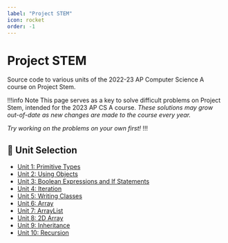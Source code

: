 ```yaml
---
label: "Project STEM"
icon: rocket
order: -1
---
```


# Project STEM

Source code to various units of the 2022-23 AP Computer Science A course on Project Stem.

!!!info Note
This page serves as a key to solve difficult problems on Project Stem, intended for the 2023 AP CS A course. *These solutions may grow out-of-date as new changes are made to the course every year.*

*Try working on the problems on your own first!*
!!!

## 📃 Unit Selection
- [Unit 1: Primitive Types](unit1.md)
- [Unit 2: Using Objects](unit2.md)
- [Unit 3: Boolean Expressions and If Statements](unit3.md)
- [Unit 4: Iteration](unit4.md)
- [Unit 5: Writing Classes](unit5.md)
- [Unit 6: Array](unit6.md)
- [Unit 7: ArrayList](unit7.md)
- [Unit 8: 2D Array](unit8.md)
- [Unit 9: Inheritance](unit9.md)
- [Unit 10: Recursion](unit10.md)